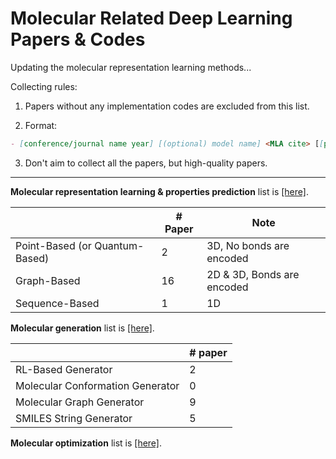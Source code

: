 # Molecular Related Deep Learning Papers & Codes

Updating the molecular representation learning methods... 

Collecting rules: 

1. Papers without any implementation codes are excluded from this list. 

2. Format: 

```markdown
- [conference/journal name year] [(optional) model name] <MLA cite> [[paper]]() [[code]]() 
```

3. Don't aim to collect all the papers, but high-quality papers. 

--- 

**Molecular representation learning & properties prediction** list is [[here]](prediction_models.md). 

|                                | # Paper | Note                       |
|--------------------------------|---------|----------------------------|
| Point-Based (or Quantum-Based) | 2       | 3D, No bonds are encoded   |
| Graph-Based                    | 16      | 2D & 3D, Bonds are encoded |
| Sequence-Based                 | 1       | 1D                         |

**Molecular generation** list is [[here]](./generative_models.md). 

|                                  | # paper |
|----------------------------------|---------|
| RL-Based Generator               | 2       |
| Molecular Conformation Generator | 0       |
| Molecular Graph Generator        | 9       |
| SMILES String Generator          | 5       |

**Molecular optimization** list is [[here]](./mol_optimization.md). 

